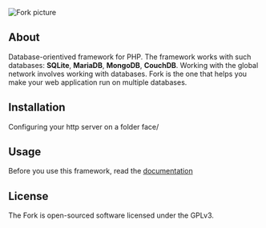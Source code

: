 ![Fork picture](https://github.com/valeriiduz/valeriiduz.github.io/blob/master/fork.png)
## About
Database-orientived framework for PHP. The framework works with such databases: **SQLite**, **MariaDB**, **MongoDB**, **CouchDB**. Working with the global network involves working with databases. Fork is the one that helps you make your web application run on multiple databases.
## Installation
Configuring your http server on a folder face/
## Usage
Before you use this framework, read the [documentation](https://github.com/valeriiduz/fork/blob/master/manual/Fork%20Documentation.pdf)
## License
The Fork is open-sourced software licensed under the GPLv3.
